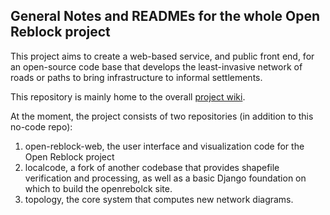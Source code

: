 ## General Notes and READMEs for the whole Open Reblock project

This project aims to create a web-based service, and public front end, for an open-source code base that develops the least-invasive network of roads or paths to bring infrastructure to informal settlements.

This repository is mainly home to the overall [project wiki](https://github.com/open-reblock/open-reblock-overview/wiki).

At the moment, the project consists of two repositories (in addition to this no-code repo):

1. open-reblock-web, the user interface and visualization code for the Open Reblock project
2. localcode, a fork of another codebase that provides shapefile verification and processing, as well as a basic Django foundation on which to build the openrebolck site.
2. topology, the core system that computes new network diagrams.
